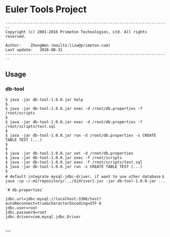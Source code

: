 # Euler Tools Project  
  
`------------------------------------------------------------------------`  
`Copyright (c) 2001-2016 Primeton Technologies, Ltd. All rights reserved.`  
  
`Author:	ZhongWen (mailto:lizw@primeton.com)`  
`Last update:	2016-08-31`  
`------------------------------------------------------------------------`  
  
  
## Usage  
  
### db-tool  
  
`$ java -jar db-tool-1.0.0.jar help`  
`$ `  
`$ java -jar db-tool-1.0.0.jar exec -d /root/db.properties -f /root/scripts`  
`$ `  
`$ java -jar db-tool-1.0.0.jar exec -d /root/db.properties -f /root/scripts/test.sql`  
`$ `  
`$ java -jar db-tool-1.0.0.jar run -d /root/db.properties -s CREATE TABLE TEST (...)`  
`$ `  
`$ `  
`$ java -jar db-tool-1.0.0.jar set -d /root/db.properties`  
`$ java -jar db-tool-1.0.0.jar exec -f /root/scripts`  
`$ java -jar db-tool-1.0.0.jar exec -f /root/scripts/test.sql`  
`$ java -jar db-tool-1.0.0.jar run -s CREATE TABLE TEST (...)`  
`$ `  
	`# default integrate mysql-jdbc-driver, if want to use other database`
`$ java -cp ~/.m2/repository/.../${driver}.jar -jar db-tool-1.0.0.jar ...`  
  
	`# db.properties`  
  
	jdbc.url=jdbc:mysql://localhost:3306/test?autoReconnect=true&characterEncoding=UTF-8
	jdbc.user=root
	jdbc.password=root
	jdbc.driver=com.mysql.jdbc.Driver
  
### ...  